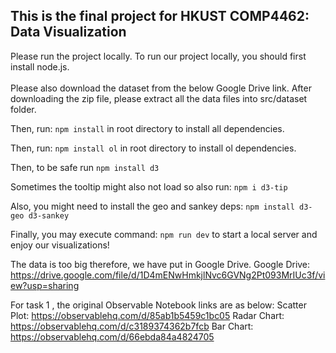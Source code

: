 This is the final project for HKUST COMP4462: Data Visualization
---
Please run the project locally. To run our project locally, you should first install node.js. </br> </br>
Please also download the dataset from the below Google Drive link. After downloading the zip file, please extract all the data files into src/dataset folder. 

Then, run:
```npm install```
in root directory to install all dependencies.

Then, run:
```npm install ol```
in root directory to install ol dependencies.

Then, to be safe run
```npm install d3```

Sometimes the tooltip might also not load so also run:
```npm i d3-tip```

Also, you might need to install the geo and sankey deps:
```npm install d3-geo d3-sankey```

Finally, you may execute command:
```npm run dev```
to start a local server and enjoy our visualizations!

The data is too big therefore, we have put in Google Drive. Google Drive: https://drive.google.com/file/d/1D4mENwHmkjlNvc6GVNg2Pt093MrIUc3f/view?usp=sharing </br>


For task 1 , the original Observable Notebook links are as below:
Scatter Plot: https://observablehq.com/d/85ab1b5459c1bc05
Radar Chart: https://observablehq.com/d/c3189374362b7fcb
Bar Chart: https://observablehq.com/d/66ebda84a4824705
